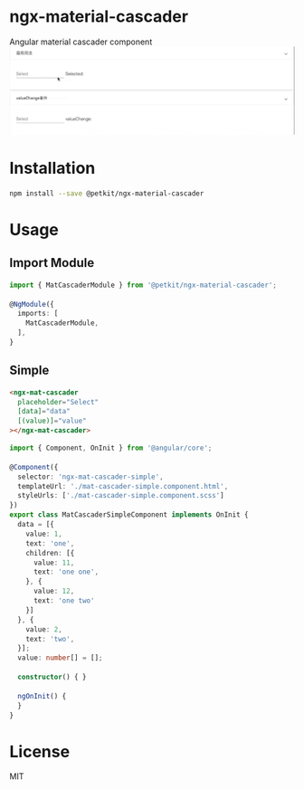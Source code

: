 # ngx-material-cascader
Angular material cascader component
![example](https://raw.githubusercontent.com/petkit-io/assets/master/ngx-material-cascader.gif)

# Installation

```bash
npm install --save @petkit/ngx-material-cascader
```

# Usage

## Import Module

```ts
import { MatCascaderModule } from '@petkit/ngx-material-cascader';

@NgModule({
  imports: [
    MatCascaderModule,
  ],
}
```

## Simple

```html
<ngx-mat-cascader
  placeholder="Select"
  [data]="data"
  [(value)]="value"
></ngx-mat-cascader>
```

```ts
import { Component, OnInit } from '@angular/core';

@Component({
  selector: 'ngx-mat-cascader-simple',
  templateUrl: './mat-cascader-simple.component.html',
  styleUrls: ['./mat-cascader-simple.component.scss']
})
export class MatCascaderSimpleComponent implements OnInit {
  data = [{
    value: 1,
    text: 'one',
    children: [{
      value: 11,
      text: 'one one',
    }, {
      value: 12,
      text: 'one two'
    }]
  }, {
    value: 2,
    text: 'two',
  }];
  value: number[] = [];

  constructor() { }

  ngOnInit() {
  }
}
```

# License
MIT

